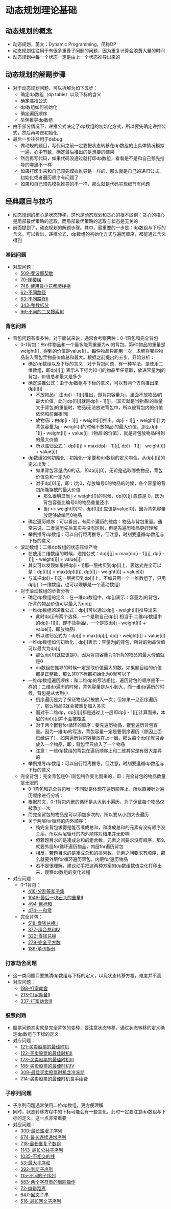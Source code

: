 # 动态规划理论基础

## 动态规划的概念

- 动态规划，英文：Dynamic Programming，简称DP
- 动态规划往往用于有很多重叠子问题的问题，因为重复计算会浪费大量的时间
- 动态规划中每一个状态一定是由上一个状态推导出来的

## 动态规划的解题步骤
- 对于动态规划问题，可以拆解为如下五步：
  - 确定dp数组（dp table）以及下标的含义
  - 确定递推公式
  - dp数组如何初始化
  - 确定遍历顺序
  - 举例推导dp数组
- 由于部分情况下，递推公式决定了dp数组的初始化方式，所以要先确定递推公式，然后再考虑初始化
- 最后一步往往用于debug
  - 做动规的题目，写代码之前一定要把状态转移在dp数组的上具体情况模拟一遍，心中有数，确定最后推出的是想要的结果
  - 然后再写代码，如果代码没通过就打印dp数组，看看是不是和自己预先推导的哪里不一样
  - 如果打印出来和自己预先模拟推导是一样的，那么就是自己的递归公式、初始化或者遍历顺序有问题了
  - 如果和自己预先模拟推导的不一样，那么就是代码实现细节有问题

## 经典题目与技巧

- 动态规划的核心是状态转移，这也是动态规划和贪心的根本区别：贪心的核心是局部最优策略的选取，而局部最优策略的选取与状态是无关的
- 前面提到了，动态规划的解题步骤。其中，最重要的一步是：dp数组与下标的含义。可以看出，递推公式、dp数组的初始化方式与遍历顺序，都能通过含义得到

### 基础问题
- 对应问题：
  - [509-斐波那契数](例题/509-斐波那契数.md)
  - [70-爬楼梯](例题/70-爬楼梯.md)
  - [746-使用最小花费爬楼梯](例题/746-使用最小花费爬楼梯.md)
  - [62-不同路径](例题/62-不同路径.md)
  - [63-不同路径II](例题/63-不同路径II.md)
  - [343-整数拆分](例题/343-整数拆分.md)
  - [96-不同的二叉搜索树](例题/96-不同的二叉搜索树.md)

### 背包问题
- 背包问题有很多种。对于面试来说，通常会考察两种：0-1背包和完全背包
  - 0-1背包：有n件物品和一个最多能背重量为w 的背包。第i件物品的重量是weight[i]，得到的价值是value[i] 。每件物品只能用一次，求解将哪些物品装入背包里物品价值总和最大。根据之前提出的五步，开始分析：
    - 确定dp数组以及下标的含义：对于背包问题，有一种写法，是使用二维数组，即dp[i][j] 表示从下标为[0-i]的物品里任意取，放进容量为j的背包，价值总和最大是多少
    - 确定递推公式：由于dp数组与下标的意义，可以有两个方向推出来dp[i][j]
      - 不放物品i：由dp[i - 1][j]推出，即背包容量为j，里面不放物品i的最大价值，此时dp[i][j]就是dp[i - 1][j]。(其实就是当物品i的重量大于背包j的重量时，物品i无法放进背包中，所以被背包内的价值依然和前面相同)
      - 放物品i：由dp[i - 1][j - weight[i]]推出，dp[i - 1][j - weight[i]] 为背包容量为j - weight[i]的时候不放物品i的最大价值，那么dp[i - 1][j - weight[i]] + value[i] （物品i的价值），就是背包放物品i得到的最大价值
      - 所以递归公式： dp[i][j] = max(dp[i - 1][j], dp[i - 1][j - weight[i]] + value[i])
    - dp数组如何初始化：初始化一定要和dp数组的定义吻合。从dp[i][j]的定义出发：
      - 如果背包容量j为0的话，即dp[i][0]，无论是选取哪些物品，背包价值总和一定为0
      - 对于dp[0][j]，即：i为0，存放编号0的物品的时候，各个容量的背包所能存放的最大价值
        - 那么很明显当 j < weight[0]的时候，dp[0][j] 应该是 0，因为背包容量比编号0的物品重量还小
        - 当j >= weight[0]时，dp[0][j] 应该是value[0]，因为背包容量放足够放编号0物品
    - 确定遍历顺序：可以看出，有两个遍历的维度：物品与背包重量。通常来说，二者遍历先后其实并没有区别，但是先遍历物品更好理解
    - 举例推导dp数组：可以自行距离推导，但注意，时刻要遵循dp数组与下标的意义
  - 滚动数组：二维dp数组的状态压缩产物
    - 在使用二维数组的时候，递推公式：dp[i][j] = max(dp[i - 1][j], dp[i - 1][j - weight[i]] + value[i])
    - 其实可以发现如果把dp[i - 1]那一层拷贝到dp[i]上，表达式完全可以是：dp[i][j] = max(dp[i][j], dp[i][j - weight[i]] + value[i])
    - 与其把dp[i - 1]这一层拷贝到dp[i]上，不如只用一个一维数组了，只用dp[j]（一维数组，也可以理解是一个滚动数组）
  - 对于滚动数组的步骤分析：
    - 确定dp数组的定义：在一维dp数组中，dp[j]表示：容量为j的背包，所背的物品价值可以最大为dp[j]
    - 一维dp数组的递推公式：dp[j]可以通过dp[j - weight[i]]推导出来
      - 此时dp[j]有两个选择，一个是取自己dp[j] 相当于 二维dp数组中的dp[i-1][j]，即不放物品i，一个是取dp[j - weight[i]] + value[i]，即放物品i
      - 所以递归公式为：dp[j] = max(dp[j], dp[j - weight[i]] + value[i])
    - 一维dp数组如何初始化：dp[j]表示：容量为j的背包，所背的物品价值可以最大为dp[j]
      - 那么dp[0]就应该是0，因为背包容量为0所背的物品的最大价值就是0
      - dp数组在推导的时候一定是取价值最大的数，如果题目给的价值都是正整数，那么非0下标都初始化为0就可以了
    - 一维dp数组遍历顺序：和二维dp的写法相比，遍历背包的顺序是不一样的：二维dp遍历的时候，背包容量是从小到大，而一维dp遍历的时候，背包是从大到小
      - 倒序遍历是为了保证物品i只被放入一次；但如果一旦正序遍历了，那么物品0就会被重复加入多次
      - 而对于二维dp，dp[i][j]都是通过上一层即dp[i - 1][j]计算而来，本层的dp[i][j]并不会被覆盖
      - 对于两个嵌套for循环的顺序：要先遍历物品，嵌套遍历背包容量。因为一维dp的写法，背包容量一定是要倒序遍历（原因上面已经讲了），如果遍历背包容量放在上一层，那么每个dp[j]就只会放入一个物品，即：背包里只放入了一个物品
      - 注意：一维dp数组的背包在遍历顺序上和二维其实是有很大差异的
    - 举例推导dp数组：可以自行距离推导，但注意，时刻要遵循dp数组与下标的意义
  - 完全背包：完全背包是0-1背包稍作变化而来的，即：完全背包的物品数量是无限的
    - 0-1背包和完全背包唯一不同就是体现在遍历顺序上，所以直接针对遍历顺序进行分析：
    - 根据前文，0-1背包内嵌的循环是从大到小遍历，为了保证每个物品仅被添加一次
    - 而完全背包的物品是可以添加多次的，所以要从小到大去遍历
    - 关于两层for循环的内外顺序：
      - 纯完全背包求得是能否凑成总和，和凑成总和的元素有没有顺序没关系，所以两层循环的内外顺序对结果并无影响
      - 但若题目求的是凑成总和的组合数，元素之间要求没有顺序，那么就要外层for循环遍历物品，内层for遍历背包
      - 相反，若题目求的是凑成总和的排列数，元素之间要求有顺序，那么就要外层for循环遍历背包，内层for遍历物品
      - 若不是很理解，建议动手把这两种方案的dp数组数值变化打印出来，观察dp数组的变化过程
- 对应问题：
  - 0-1背包：
    - [416-分割等和子集](例题/416-分割等和子集.md)
    - [1049-最后一块石头的重量II](例题/1049-最后一块石头的重量II.md)
    - [494-目标和](例题/494-目标和.md)
    - [474-一和零](例题/474-一和零.md)
  - 完全背包：
    - [518-零钱兑换II](例题/518-零钱兑换II.md)
    - [377-组合总和IV](例题/377-组合总和IV.md)
    - [322-零钱兑换](例题/322-零钱兑换.md)
    - [279-完全平方数](例题/279-完全平方数.md)
    - [139-单词拆分](例题/139-单词拆分.md)

### 打家劫舍问题
- 这一类问题只要搞清dp数组与下标的定义，以及状态转移方程，难度并不高
- 对应问题：
  - [198-打家劫舍](例题/198-打家劫舍.md)
  - [213-打家劫舍II](例题/213-打家劫舍II.md)
  - [337-打家劫舍III](例题/337-打家劫舍III.md)

### 股票问题
- 股票问题其实就是完全背包的变种，要注意状态转移，通过状态转移的定义确定dp数组与下标的定义
- 对应问题：
  - [121-买卖股票的最佳时机](例题/121-买卖股票的最佳时机.md)
  - [122-买卖股票的最佳时机II](../9-贪心/例题/122-买卖股票的最佳时机II.md)
  - [123-买卖股票的最佳时机III](例题/123-买卖股票的最佳时机III.md)
  - [188-买卖股票的最佳时机IV](例题/188-买卖股票的最佳时机IV.md)
  - [309-最佳买卖股票时机含冷冻期](例题/309-最佳买卖股票时机含冷冻期.md)
  - [714-买卖股票的最佳时机含手续费](../9-贪心/例题/714-买卖股票的最佳时机含手续费.md)

### 子序列问题
- 子序列问题通常使用二位dp数组，更方便理解
- 同时，状态转移方程中的下标可能会有一些变化，此时一定要注意dp数组与下标的定义，这一点非常重要
- 对应问题：
  - [300-最长递增子序列](例题/300-最长递增子序列.md)
  - [674-最长连续递增序列](例题/674-最长连续递增序列.md)
  - [718-最长重复子数组](例题/718-最长重复子数组.md)
  - [1143-最长公共子序列](例题/1143-最长公共子序列.md)
  - [1035-不相交的线](例题/1035-不相交的线.md)
  - [53-最大子序和](../9-贪心/例题/53-最大子序和.md)
  - [392-判断子序列](例题/392-判断子序列.md)
  - [115-不同的子序列](例题/115-不同的子序列.md)
  - [583-两个字符串的删除操作](例题/583-两个字符串的删除操作.md)
  - [72-编辑距离](例题/72-编辑距离.md)
  - [647-回文子串](例题/647-回文子串.md)
  - [516-最长回文子序列](例题/516-最长回文子序列.md)